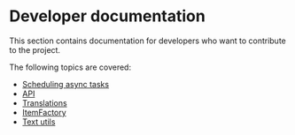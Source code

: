 # Developer documentation
This section contains documentation for developers who want to contribute to the project.

The following topics are covered:

- [Scheduling async tasks](./scheduling/index.md)
- [API](./api.md)
- [Translations](./translations.md)
- [ItemFactory](./itemfactory.md)
- [Text utils](./text/index.md)